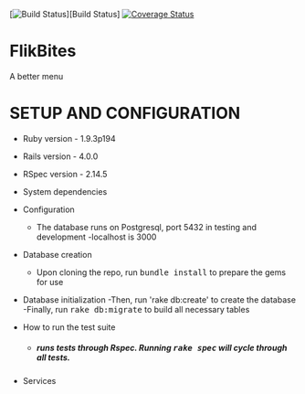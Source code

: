 [![Build Status][BS img]][Build Status]
<a href='https://coveralls.io/r/eugenefilimonov/final_project?branch=master'><img src='https://coveralls.io/repos/eugenefilimonov/final_project/badge.png?branch=master' alt='Coverage Status' /></a>

[travis pull requests]: https://travis-ci.org/eugenefilimonov/final_project/pull_requests
[BS img]: https://travis-ci.org/eugenefilimonov/final_project.png

# FlikBites

A better menu


# SETUP AND CONFIGURATION

* Ruby version - 1.9.3p194

* Rails version - 4.0.0

* RSpec version - 2.14.5

* System dependencies

* Configuration
	- The database runs on Postgresql, port 5432 in testing and development
	-localhost is 3000

* Database creation
	- Upon cloning the repo, run <tt>bundle install</tt> to prepare the gems for use

* Database initialization
	-Then, run 'rake db:create' to create the database
	-Finally, run <tt>rake db:migrate</tt> to build all necessary tables

* How to run the test suite
	- ##### runs tests through Rspec. Running <tt>rake spec</tt> will cycle through all tests.

* Services
